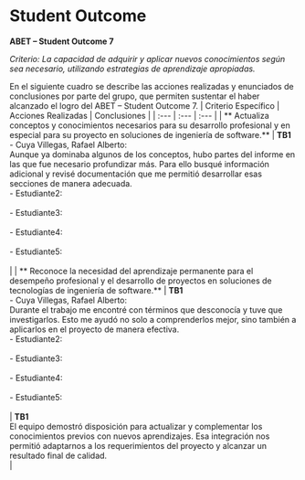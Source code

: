# Student Outcome

**ABET –  Student Outcome 7**

*Criterio: La capacidad de adquirir y aplicar nuevos conocimientos según sea necesario,
utilizando estrategias de aprendizaje apropiadas.*

En el siguiente cuadro se describe las acciones realizadas y enunciados de conclusiones por parte del grupo, que permiten sustentar el haber alcanzado el logro del ABET – Student Outcome 7.
| Criterio Específico | Acciones Realizadas | Conclusiones |
| :--- | :--- | :--- |
| ** Actualiza conceptos y conocimientos necesarios para su desarrollo profesional y en especial para su proyecto en soluciones de ingeniería de software.** | **TB1**<br>- Cuya Villegas, Rafael Alberto:<br>  Aunque ya dominaba algunos de los conceptos, hubo partes del informe en las que fue necesario profundizar más. Para ello busqué información adicional y revisé documentación que me permitió desarrollar esas secciones de manera adecuada.<br>- Estudiante2:<br>  <br>- Estudiante3:<br>  <br>- Estudiante4:<br>  <br>- Estudiante5:<br>  <br>|
| ** Reconoce la necesidad del aprendizaje permanente para el desempeño profesional y el desarrollo de proyectos en soluciones de tecnologías de ingeniería de software.** | **TB1**<br>- Cuya Villegas, Rafael Alberto:<br>  Durante el trabajo me encontré con términos que desconocía y tuve que investigarlos. Esto me ayudó no solo a comprenderlos mejor, sino también a aplicarlos en el proyecto de manera efectiva.<br>- Estudiante2:<br>  <br>- Estudiante3:<br>  <br>- Estudiante4:<br>  <br>- Estudiante5:<br>  <br> | **TB1**<br>El equipo demostró disposición para actualizar y complementar los conocimientos previos con nuevos aprendizajes. Esa integración nos permitió adaptarnos a los requerimientos del proyecto y alcanzar un resultado final de calidad.<br> |
